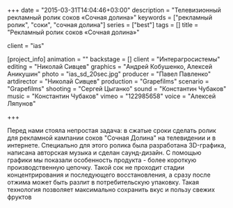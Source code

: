 +++
date = "2015-03-31T14:04:46+03:00"
description = "Телевизионный рекламный ролик соков «Сочная долина»"
keywords = ["рекламный ролик", "соки", "сочная долина"]
series = ["best"]
tags = []
title = "Рекламный ролик соков «Сочная долина»"

client = "ias"

[project_info]
  animation = ""
  backstage = []
  client = "Интерагросистемы"
  editing = "Николай Сивцев"
  graphics = "Андрей Кобушенко, Алексей Аникушин"
  photo = "ias_sd_20sec.jpg"
  producer = "Павел Павленко"
  artdirector = "Николай Сивцев"
  production = "Grapefilms"
  scenario = "Grapefilms"
  shooting = "Сергей Цыганко"
  sound = "Константин Чубаков"
  music = "Константин Чубаков"
  vimeo = "122985658"
  voice = "Алексей Ляпунов"

+++

Перед нами стояла непростая задача: в сжатые сроки сделать ролик для рекламной кампании соков "Сочная Долина" на телевидении и в интернете. Специально для этого ролика была разработана 3D-графика, написана авторская музыка и сделан саунд-дизайн. С помощью графики мы показали особенность продукта - более короткую производственную цепочку. Такой сок не проходит стадии концентрирования и последующего восстановления, а сразу после отжима может быть разлит в потребительскую упаковку. Такая технология позволяет максимально сохранить вкус и пользу свежих фруктов